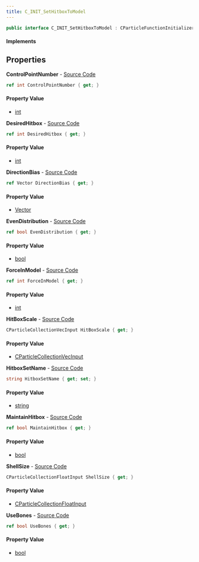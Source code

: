 ```yaml
---
title: C_INIT_SetHitboxToModel
---
```


```csharp
public interface C_INIT_SetHitboxToModel : CParticleFunctionInitializer, CParticleFunction, ISchemaClass<CParticleFunction>, ISchemaClass<CParticleFunctionInitializer>, ISchemaClass<C_INIT_SetHitboxToModel>, ISchemaField, ISchemaClass, INativeHandle
```

#### Implements

## Properties

**ControlPointNumber** - [Source Code](https://github.com/swiftly-solution/swiftlys2/blob/main/managed/src/SwiftlyS2.Generated/Schemas/Interfaces/C_INIT_SetHitboxToModel.cs#L16)

```csharp
ref int ControlPointNumber { get; }
```

#### Property Value

- [int](https://learn.microsoft.com/dotnet/api/system.int32)

**DesiredHitbox** - [Source Code](https://github.com/swiftly-solution/swiftlys2/blob/main/managed/src/SwiftlyS2.Generated/Schemas/Interfaces/C_INIT_SetHitboxToModel.cs#L22)

```csharp
ref int DesiredHitbox { get; }
```

#### Property Value

- [int](https://learn.microsoft.com/dotnet/api/system.int32)

**DirectionBias** - [Source Code](https://github.com/swiftly-solution/swiftlys2/blob/main/managed/src/SwiftlyS2.Generated/Schemas/Interfaces/C_INIT_SetHitboxToModel.cs#L26)

```csharp
ref Vector DirectionBias { get; }
```

#### Property Value

- [Vector](/docs/api/shared/natives/vector)

**EvenDistribution** - [Source Code](https://github.com/swiftly-solution/swiftlys2/blob/main/managed/src/SwiftlyS2.Generated/Schemas/Interfaces/C_INIT_SetHitboxToModel.cs#L20)

```csharp
ref bool EvenDistribution { get; }
```

#### Property Value

- [bool](https://learn.microsoft.com/dotnet/api/system.boolean)

**ForceInModel** - [Source Code](https://github.com/swiftly-solution/swiftlys2/blob/main/managed/src/SwiftlyS2.Generated/Schemas/Interfaces/C_INIT_SetHitboxToModel.cs#L18)

```csharp
ref int ForceInModel { get; }
```

#### Property Value

- [int](https://learn.microsoft.com/dotnet/api/system.int32)

**HitBoxScale** - [Source Code](https://github.com/swiftly-solution/swiftlys2/blob/main/managed/src/SwiftlyS2.Generated/Schemas/Interfaces/C_INIT_SetHitboxToModel.cs#L24)

```csharp
CParticleCollectionVecInput HitBoxScale { get; }
```

#### Property Value

- [CParticleCollectionVecInput](/docs/api/shared/schemadefinitions/cparticlecollectionvecinput)

**HitboxSetName** - [Source Code](https://github.com/swiftly-solution/swiftlys2/blob/main/managed/src/SwiftlyS2.Generated/Schemas/Interfaces/C_INIT_SetHitboxToModel.cs#L32)

```csharp
string HitboxSetName { get; set; }
```

#### Property Value

- [string](https://learn.microsoft.com/dotnet/api/system.string)

**MaintainHitbox** - [Source Code](https://github.com/swiftly-solution/swiftlys2/blob/main/managed/src/SwiftlyS2.Generated/Schemas/Interfaces/C_INIT_SetHitboxToModel.cs#L28)

```csharp
ref bool MaintainHitbox { get; }
```

#### Property Value

- [bool](https://learn.microsoft.com/dotnet/api/system.boolean)

**ShellSize** - [Source Code](https://github.com/swiftly-solution/swiftlys2/blob/main/managed/src/SwiftlyS2.Generated/Schemas/Interfaces/C_INIT_SetHitboxToModel.cs#L34)

```csharp
CParticleCollectionFloatInput ShellSize { get; }
```

#### Property Value

- [CParticleCollectionFloatInput](/docs/api/shared/schemadefinitions/cparticlecollectionfloatinput)

**UseBones** - [Source Code](https://github.com/swiftly-solution/swiftlys2/blob/main/managed/src/SwiftlyS2.Generated/Schemas/Interfaces/C_INIT_SetHitboxToModel.cs#L30)

```csharp
ref bool UseBones { get; }
```

#### Property Value

- [bool](https://learn.microsoft.com/dotnet/api/system.boolean)

